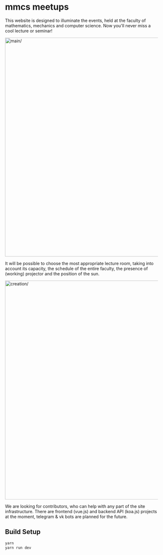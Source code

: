 # mmcs meetups

This website is designed to illuminate the events, held at the faculty of mathematics, mechanics and computer science. Now you'll never miss a cool lecture or seminar!

<img src="http://i.imgur.com/KZfhNTY.png?1" width=720 alt=main/>

It will be possible to choose the most appropriate lecture room, taking into account its capacity, the schedule of the entire faculty, the presence of (working) projector and the position of the sun.

<img src="http://i.imgur.com/qPjNUNt.png" width=720 alt=creation/>

We are looking for contributors, who can help with any part of the site infrastructure. There are frontend (vue.js) and backend API (koa.js) projects at the moment, telegram & vk bots are planned for the future.


## Build Setup

```bash
yarn
yarn run dev
```

